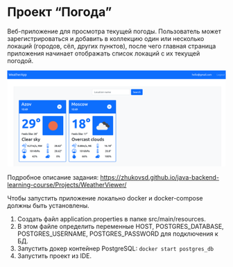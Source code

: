 # Проект “Погода”

Веб-приложение для просмотра текущей погоды. Пользователь может зарегистрироваться и добавить в коллекцию один или несколько локаций (городов, сёл, других пунктов), после чего главная страница приложения начинает отображать список локаций с их текущей погодой.

![alt-text](https://github.com/d-klokov/WeatherApp/blob/master/weather.png)

Подробное описание задания: https://zhukovsd.github.io/java-backend-learning-course/Projects/WeatherViewer/

Чтобы запустить приложение локально docker и docker-compose должны быть установлены. 
1) Создать файл application.properties в папке src/main/resources.
2) В этом файле определить переменные HOST, POSTGRES_DATABASE, POSTGRES_USERNAME, POSTGRES_PASSWORD для подключения к БД. 
3) Запустить докер контейнер PostgreSQL: ``` docker start postgres_db ```
5) Запустить проект из IDE.

